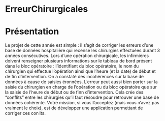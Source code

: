 # ErreurChirurgicales

# Présentation
Le projet de cette année est simple : il s’agit de corriger les erreurs d’une base de données hospitalière
qui recense les chirurgies effectuées durant 3 années consécutives. Lors d’une opération chirurgicale,
les infirmières doivent renseigner plusieurs informations sur le tableau de bord présent dans le bloc
opératoire : l’identifiant du bloc opératoire, le nom du chirurgien qui effectue l’opération ainsi que
l’heure (et la date) de début et de fin d’intervention. On a constaté des incohérences sur la base de
données à cause de saisies éronnées. L’erreur peut aussi bien porter sur la saisie du chirurgien en charge
de l’opération ou du bloc opératoire que sur la saisie de l’heure de début ou de finn d’intervention.
Cela crée des “conflits” entre les chirurgies qu’il faut résoudre pour retrouver une base de données
cohérente. Votre mission, si vous l’acceptez (mais vous n’avez pas vraiment le choix), est de développer
une application permettant de corriger ces conlits.

